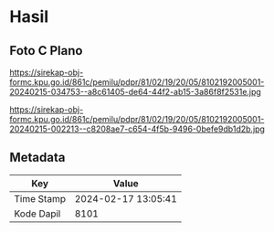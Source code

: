 # Hasil

## Foto C Plano

https://sirekap-obj-formc.kpu.go.id/861c/pemilu/pdpr/81/02/19/20/05/8102192005001-20240215-034753--a8c61405-de64-44f2-ab15-3a86f8f2531e.jpg

https://sirekap-obj-formc.kpu.go.id/861c/pemilu/pdpr/81/02/19/20/05/8102192005001-20240215-002213--c8208ae7-c654-4f5b-9496-0befe9db1d2b.jpg


## Metadata

| Key        | Value               |
| ---------- | ------------------- |
| Time Stamp | 2024-02-17 13:05:41 |
| Kode Dapil | 8101                |



